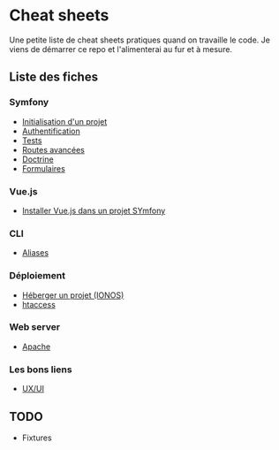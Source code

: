 # Cheat sheets

Une petite liste de cheat sheets pratiques quand on travaille le code.
Je viens de démarrer ce repo et l'alimenterai au fur et à mesure.

## Liste des fiches
### Symfony
- [Initialisation d'un projet](cheatsheets/Symfony/Symfony.md)
- [Authentification](cheatsheets/Symfony/Symfony_authentification.md)
- [Tests](cheatsheets/Symfony/Symfony_tests.md)
- [Routes avancées](cheatsheets/Symfony/Symfony_routes.md)
- [Doctrine](cheatsheets/Symfony/Symfony_doctrine.md)
- [Formulaires](cheatsheets/Symfony/Symfony_formulaires.md)

### Vue.js
- [Installer Vue.js dans un projet SYmfony](cheatsheets/Vue.js/vue_symfony.md)

### CLI
- [Aliases](cheatsheets/CLI/aliases.md)

### Déploiement
- [Héberger un projet (IONOS)](cheatsheets/Ionos/ionos.md)
- [htaccess](cheatsheets/Ionos/htaccess.md)

### Web server
- [Apache](cheatsheets/web-server/apache.md)

### Les bons liens
- [UX/UI](cheatsheets/Les-bons-liens/design.md)

## TODO
- Fixtures
